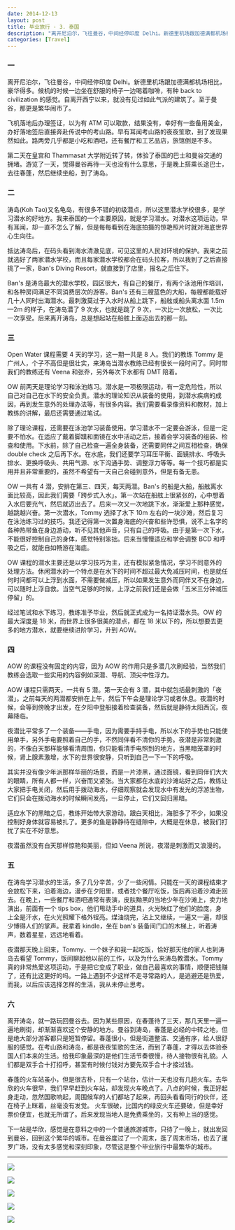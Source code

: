 ```yaml
---
date: 2014-12-13
layout: post
title: 毕业旅行 - 3. 泰国
description: "离开尼泊尔，飞往曼谷，中间经停印度 Delhi。新德里机场跟加德满都机场相比，豪华得多。候机的时候一边坐在舒服的椅子一边喝着咖啡，有种 back to civilization 的感觉。自离开西宁以来，就没有见过如此气派的建筑了。至于曼谷，那更是繁华闹市了。"
categories: [Travel]
---
```


### 一

离开尼泊尔，飞往曼谷，中间经停印度 Delhi。新德里机场跟加德满都机场相比，豪华得多。候机的时候一边坐在舒服的椅子一边喝着咖啡，有种 back to civilization 的感觉。自离开西宁以来，就没有见过如此气派的建筑了。至于曼谷，那更是繁华闹市了。

飞机落地后办理签证，以为有 ATM 可以取款，结果没有，幸好有一些备用美金，办好落地签后直接奔赴传说中的考山路。早有耳闻考山路的夜夜笙歌，到了发现果然如此。路两旁几乎都是小吃和酒吧，还有餐厅和工艺品店，旅馆倒是不多。

第二天在皇宫和 Thammasat 大学附近转了转，体验了泰国的巴士和曼谷交通的拥堵。游览了一天，觉得曼谷再待一天也没有什么意思，于是晚上搭乘长途巴士，去往春蓬，然后继续坐船，到了涛岛。

### 二

涛岛(Koh Tao)又名龟岛，有很多不错的初级潜点，所以这里潜水学校很多，是学习潜水的好地方。我来泰国的一个主要原因，就是学习潜水。对潜水这项运动，早有耳闻，却一直不怎么了解，但是每每看到在海底拍摄的惊艳照片时就对海底世界心生向往。

抵达涛岛后，在码头看到海水清澈见底，可见这里的人民对环境的保护。我来之前就选好了两家潜水学校，而且每家潜水学校都会在码头拉客，所以我到了之后直接挑了一家，Ban's Diving Resort，就直接到了店里，报名之后住下。

Ban's 是涛岛最大的潜水学校，园区很大，有自己的餐厅，有两个泳池用作培训，和各种房间满足不同消费层次的游客。Ban's 还有三艘蓝色的大船，每艘都能载好几十人同时出海潜水。最刺激莫过于入水时从船上跳下，船舷或船头离水面 1.5m—2m 的样子，在涛岛潜了 9 次水，也就是跳了 9 次，一次比一次放松，一次比一次享受。后来离开涛岛，总是想起站在船舷上面迈出去的那一刻。

### 三

Open Water 课程需要 4 天的学习，这一期一共是 8 人。我们的教练 Tommy 是广州人，个子不高但是很壮实，来涛岛当潜水教练已经有很长一段时间了。同时带我们的教练还有 Veena 和张乔，另外每次下水都有 DMT 陪着。

OW 前两天是理论学习和泳池练习。潜水是一项极限运动，有一定危险性，所以自己对自己在水下的安全负责。潜水的理论知识从装备的使用，到潜水疾病的成因，再到发生意外的处理办法等，有很多内容。我们需要看录像资料和教材，加上教练的讲解，最后还需要通过笔试。

除了理论课程，还需要在泳池学习装备使用。学习潜水不一定要会游泳，但是一定要不怕水。在适应了戴着脚蹼和面镜在水中活动之后，接着会学习装备的组装、检查和使用。下水前，除了自己检查一遍全身装备，还需要同伴之间互相检查，确保 double check 之后再下水。在水底，我们还要学习耳压平衡、面镜排水、呼吸头排水、更换呼吸头、共用气源、水下沟通手势、调整浮力等等。每一个技巧都是实用并且非常重要的，虽然不希望有一天自己会碰到意外，但是有备无患。

OW 一共有 4 潜，安排在第三、四天，每天两潜。Ban's 的船是大船，船舷离水面比较高，因此我们需要「跨步式入水」。第一次站在船舷上很紧张的，心中想着入水后要充气，然后就迈出去了。后来一次又一次地跳下水，渐渐爱上那种感觉，越跳越兴奋。第一次潜水，Tommy 选择了水下 10m 左右的一块沙滩，然后复习在泳池练习过的技巧。我还记得第一次置身海底的兴奋和些许恐惧，说不上名字的各种热带鱼在身边游动，听不见其他声音，只有自己的呼吸。由于是第一次下水，不能很好控制自己的身体，感觉特别笨拙。后来当慢慢适应和学会调整 BCD 和呼吸之后，就能自如畅游在海底。

OW 课程的潜水主要还是以学习技巧为主，还有模拟紧急情况，学习不同意外的处理方法。休闲潜水的一个特点是在水下的时间不超过最大免减压时间，也是就任何时间都可以上浮到水面，不需要做减压，所以如果发生意外而同伴又不在身边，可以随时上浮自救。当空气足够的时候，上浮之前我们还是会做「五米三分钟减压停留」的。

经过笔试和水下练习，教练准予毕业，然后就正式成为一名持证潜水员。OW 的最大深度是 18 米，而世界上很多很美的潜点，都在 18 米以下的，所以想要去更多的地方潜水，就要继续进阶学习，升到 AOW。

### 四

AOW 的课程没有固定的内容，因为 AOW 的作用只是多潜几次刷经验，当然我们教练会选取一些实用的内容例如深潜、导航、顶尖中性浮力。

AOW 课程只需两天，一共有 5 潜。第一天会有 3 潜，其中就包括最刺激的「夜潜」。之前每天的两潜都安排在上午，然后下午会是理论学习或者休息。夜潜的时候，会等到傍晚才出发，在夕阳中登船接着检查装备，然后就是静待太阳西沉，夜幕降临。

夜潜比平常多了一个装备——手电，因为需要手持手电，所以水下的手势也只能使用单手，另外手电要照着自己的手，不然同伴看不清你的手势。夜潜是非常刺激的，不像白天那样能够看清周围，你只能看清手电照到的地方，当黑暗笼罩的时候，肾上腺素激增，水下的世界很安静，只听到自己一下一下的呼吸。

其实并没有像少年派那样华丽的场景，而是一片漆黑，通过面镜，看到同伴们大大的眼睛，所有人都一样，兴奋而又紧张。当大家都在水底的沙滩站好之后，教练让大家把手电关闭，然后用手拨动海水，仔细观察就会发现水中有发光的浮游生物，它们只会在拨动海水的时候瞬间发亮，一旦停止，它们又回归黑暗。

适应水下的黑暗之后，教练开始带大家游动。跟白天相比，海胆多了不少，如果没控制好身体就容易被扎了。更多的鱼是静静待在缝隙中，大概是在休息，被我们打扰了实在不好意思。

夜潜虽然没有白天那样惊艳和美丽，但如 Veena 所说，夜潜是刺激而又浪漫的。


### 五

在涛岛学习潜水的生活，多了几分辛苦，少了一些闲情。只能在一天的课程结束才会放松下来，沿着海边，漫步在夕阳里，或者找个餐厅吃饭，饭后再沿着沙滩走回去。在晚上，一些餐厅和酒吧通常有表演，皮肤黝黑的当地少年在沙滩上，卖力地演出，前面有一个 tips box，他们甩动手中的道具，火光映红了他们的脸庞，身上全是汗水，在火光照耀下格外锃亮。煤油烧完，沾上又继续，一遍又一遍，却很少博得人们的掌声。我拿着 kindle，坐在 ban's 装备间门口的木梯上，听着涛声，数着星星，远远地看着。

夜潜那天晚上回来，Tommy、一个妹子和我一起吃饭，恰好那天他的家人也到涛岛去看望 Tommy，饭间聊起他以前的工作，以及为什么来涛岛教潜水。Tommy 真的非常热爱这项运动，于是把它变成了职业，做自己最喜欢的事情，顺便把钱赚了，还有比这更好的吗。一路上遇到不少这样不走寻常路的人，是逃避还是热爱，而我，以后应该选择怎样的生活，我从未停止思考。 

### 六

离开涛岛，就一路玩回曼谷去。因为某些原因，在春蓬待了三天，那几天里一遍一遍地刷街，却渐渐喜欢这个安静的地方。曼谷到涛岛，春蓬是必经的中转之地，但是绝大部分游客都只是短暂停留。春蓬很小，但是街道整洁、交通有序，给人很舒服的感觉。在考山路和涛岛，都是夜夜笙歌的生活，而到了春蓬，才得以去体验泰国人们本来的生活。给我印象最深的是他们生活节奏很慢，待人接物很有礼貌。人们都是双手合十打招呼，甚至有时候付钱对方要先双手合十才接过钱。

春蓬的火车站虽小，但是很古朴，只有一个站台，估计一天也没有几趟火车。去华欣的火车很早，我们早早赶到火车站，却发现火车晚点了。八点的时候，我正好起身走动，忽然国歌响起，周围候车的人们都站了起来，再回头看看同行的伙伴，还在椅子上眯着，丝毫没有发觉。
火车很破，比国内的绿皮火车还要破，但是幸好票价便宜，也就无所谓了。后来发现当地人是免费乘坐的，又有种上当的感觉。

下一站是华欣，感觉是在意料之中的一个普通旅游城市，只待了一晚上，就出发回到曼谷，回到这个繁华的城市。在曼谷度过了一个周末，逛了周末市场，也去了暹罗广场，没有太多感觉和深刻印象，尽管这是整个毕业旅行中最繁华的城市。

- - - 

![](https://raw.githubusercontent.com/liamchzh/pictures/master/IMG_3040.JPG)

![](https://raw.githubusercontent.com/liamchzh/pictures/master/IMG_3031.JPG)

![](https://raw.githubusercontent.com/liamchzh/pictures/master/IMG_3064.JPG)

![](https://raw.githubusercontent.com/liamchzh/pictures/master/IMG_3052.jpg)

![](https://raw.githubusercontent.com/liamchzh/pictures/master/IMG_3105.JPG)
